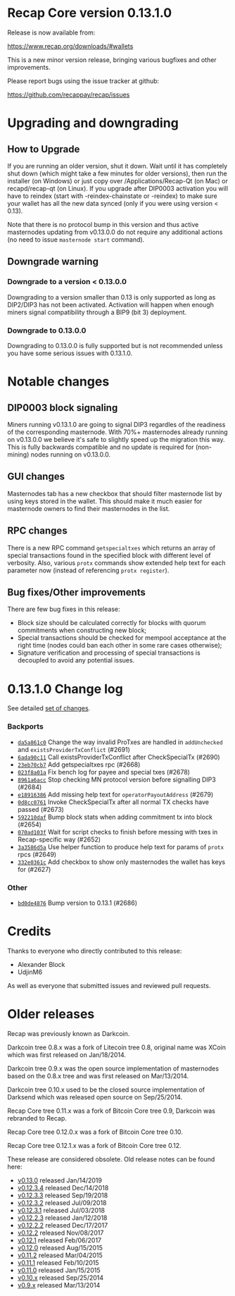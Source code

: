 Recap Core version 0.13.1.0
==========================

Release is now available from:

  <https://www.recap.org/downloads/#wallets>

This is a new minor version release, bringing various bugfixes and other improvements.

Please report bugs using the issue tracker at github:

  <https://github.com/recappay/recap/issues>


Upgrading and downgrading
=========================

How to Upgrade
--------------

If you are running an older version, shut it down. Wait until it has completely
shut down (which might take a few minutes for older versions), then run the
installer (on Windows) or just copy over /Applications/Recap-Qt (on Mac) or
recapd/recap-qt (on Linux). If you upgrade after DIP0003 activation you will
have to reindex (start with -reindex-chainstate or -reindex) to make sure
your wallet has all the new data synced (only if you were using version < 0.13).

Note that there is no protocol bump in this version and thus active masternodes
updating from v0.13.0.0 do not require any additional actions (no need to issue
`masternode start` command).

Downgrade warning
-----------------

### Downgrade to a version < 0.13.0.0

Downgrading to a version smaller than 0.13 is only supported as long as DIP2/DIP3
has not been activated. Activation will happen when enough miners signal compatibility
through a BIP9 (bit 3) deployment.

### Downgrade to 0.13.0.0

Downgrading to 0.13.0.0 is fully supported but is not recommended unless you have some serious issues with 0.13.1.0.

Notable changes
===============

DIP0003 block signaling
-----------------------
Miners running v0.13.1.0 are going to signal DIP3 regardles of the readiness of the corresponding masternode.
With 70%+ masternodes already running on v0.13.0.0 we believe it's safe to slightly speed up the migration
this way. This is fully backwards compatible and no update is required for (non-mining) nodes running on v0.13.0.0.

GUI changes
-----------
Masternodes tab has a new checkbox that should filter masternode list by using keys stored in the wallet.
This should make it much easier for masternode owners to find their masternodes in the list.

RPC changes
-----------
There is a new RPC command `getspecialtxes` which returns an array of special transactions found in the specified
block with different level of verbosity. Also, various `protx` commands show extended help text for each parameter
now (instead of referencing `protx register`).

Bug fixes/Other improvements
----------------------------
There are few bug fixes in this release:
- Block size should be calculated correctly for blocks with quorum commitments when constructing new block;
- Special transactions should be checked for mempool acceptance at the right time (nodes could ban each other
in some rare cases otherwise);
- Signature verification and processing of special transactions is decoupled to avoid any potential issues.

 0.13.1.0 Change log
===================

See detailed [set of changes](https://github.com/recappay/recap/compare/v0.13.0.0...recappay:v0.13.1.0).

### Backports

- [`da5a861c0`](https://github.com/recappay/recap/commit/da5a861c0) Change the way invalid ProTxes are handled in `addUnchecked` and `existsProviderTxConflict` (#2691)
- [`6ada90c11`](https://github.com/recappay/recap/commit/6ada90c11) Call existsProviderTxConflict after CheckSpecialTx (#2690)
- [`23eb70cb7`](https://github.com/recappay/recap/commit/23eb70cb7) Add getspecialtxes rpc (#2668)
- [`023f8a01a`](https://github.com/recappay/recap/commit/023f8a01a) Fix bench log for payee and special txes (#2678)
- [`8961a6acc`](https://github.com/recappay/recap/commit/8961a6acc) Stop checking MN protocol version before signalling DIP3 (#2684)
- [`e18916386`](https://github.com/recappay/recap/commit/e18916386) Add missing help text for `operatorPayoutAddress` (#2679)
- [`0d8cc0761`](https://github.com/recappay/recap/commit/0d8cc0761) Invoke CheckSpecialTx after all normal TX checks have passed (#2673)
- [`592210daf`](https://github.com/recappay/recap/commit/592210daf) Bump block stats when adding commitment tx into block (#2654)
- [`070ad103f`](https://github.com/recappay/recap/commit/070ad103f) Wait for script checks to finish before messing with txes in Recap-specific way (#2652)
- [`3a3586d5a`](https://github.com/recappay/recap/commit/3a3586d5a) Use helper function to produce help text for params of `protx` rpcs (#2649)
- [`332e0361c`](https://github.com/recappay/recap/commit/332e0361c) Add checkbox to show only masternodes the wallet has keys for (#2627)

### Other

- [`bd0de4876`](https://github.com/recappay/recap/commit/bd0de4876) Bump version to 0.13.1 (#2686)

Credits
=======

Thanks to everyone who directly contributed to this release:

- Alexander Block
- UdjinM6

As well as everyone that submitted issues and reviewed pull requests.

Older releases
==============

Recap was previously known as Darkcoin.

Darkcoin tree 0.8.x was a fork of Litecoin tree 0.8, original name was XCoin
which was first released on Jan/18/2014.

Darkcoin tree 0.9.x was the open source implementation of masternodes based on
the 0.8.x tree and was first released on Mar/13/2014.

Darkcoin tree 0.10.x used to be the closed source implementation of Darksend
which was released open source on Sep/25/2014.

Recap Core tree 0.11.x was a fork of Bitcoin Core tree 0.9,
Darkcoin was rebranded to Recap.

Recap Core tree 0.12.0.x was a fork of Bitcoin Core tree 0.10.

Recap Core tree 0.12.1.x was a fork of Bitcoin Core tree 0.12.

These release are considered obsolete. Old release notes can be found here:

- [v0.13.0](https://github.com/recappay/recap/blob/master/doc/release-notes/recap/release-notes-0.13.0.md) released Jan/14/2019
- [v0.12.3.4](https://github.com/recappay/recap/blob/master/doc/release-notes/recap/release-notes-0.12.3.4.md) released Dec/14/2018
- [v0.12.3.3](https://github.com/recappay/recap/blob/master/doc/release-notes/recap/release-notes-0.12.3.3.md) released Sep/19/2018
- [v0.12.3.2](https://github.com/recappay/recap/blob/master/doc/release-notes/recap/release-notes-0.12.3.2.md) released Jul/09/2018
- [v0.12.3.1](https://github.com/recappay/recap/blob/master/doc/release-notes/recap/release-notes-0.12.3.1.md) released Jul/03/2018
- [v0.12.2.3](https://github.com/recappay/recap/blob/master/doc/release-notes/recap/release-notes-0.12.2.3.md) released Jan/12/2018
- [v0.12.2.2](https://github.com/recappay/recap/blob/master/doc/release-notes/recap/release-notes-0.12.2.2.md) released Dec/17/2017
- [v0.12.2](https://github.com/recappay/recap/blob/master/doc/release-notes/recap/release-notes-0.12.2.md) released Nov/08/2017
- [v0.12.1](https://github.com/recappay/recap/blob/master/doc/release-notes/recap/release-notes-0.12.1.md) released Feb/06/2017
- [v0.12.0](https://github.com/recappay/recap/blob/master/doc/release-notes/recap/release-notes-0.12.0.md) released Aug/15/2015
- [v0.11.2](https://github.com/recappay/recap/blob/master/doc/release-notes/recap/release-notes-0.11.2.md) released Mar/04/2015
- [v0.11.1](https://github.com/recappay/recap/blob/master/doc/release-notes/recap/release-notes-0.11.1.md) released Feb/10/2015
- [v0.11.0](https://github.com/recappay/recap/blob/master/doc/release-notes/recap/release-notes-0.11.0.md) released Jan/15/2015
- [v0.10.x](https://github.com/recappay/recap/blob/master/doc/release-notes/recap/release-notes-0.10.0.md) released Sep/25/2014
- [v0.9.x](https://github.com/recappay/recap/blob/master/doc/release-notes/recap/release-notes-0.9.0.md) released Mar/13/2014

